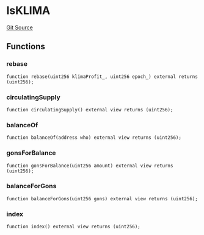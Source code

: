 # IsKLIMA
[Git Source](https://github.com/KlimaDAO/klimadao-solidity/blob/36109e4551048e978d232da5905a9cf6eaf3e3e2/src/protocol/staking/regular/KlimaStaking_v2.sol)


## Functions
### rebase


```solidity
function rebase(uint256 klimaProfit_, uint256 epoch_) external returns (uint256);
```

### circulatingSupply


```solidity
function circulatingSupply() external view returns (uint256);
```

### balanceOf


```solidity
function balanceOf(address who) external view returns (uint256);
```

### gonsForBalance


```solidity
function gonsForBalance(uint256 amount) external view returns (uint256);
```

### balanceForGons


```solidity
function balanceForGons(uint256 gons) external view returns (uint256);
```

### index


```solidity
function index() external view returns (uint256);
```

